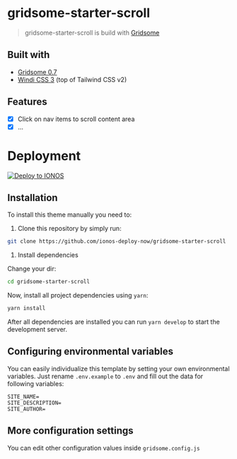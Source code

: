 # gridsome-starter-scroll

> gridsome-starter-scroll is build with [Gridsome](https://gridsome.org)

## Built with

- [Gridsome 0.7](https://gridsome.org/)
- [Windi CSS 3](https://windicss.org/) (top of Tailwind CSS v2)

## Features

- [x] Click on nav items to scroll content area
- [x] ...

# Deployment

[![Deploy to IONOS](https://images.ionos.space/deploy-now-icons/deploy-to-ionos-btn.svg)](https://ionos.space/setup?repo=https://github.com/ionos-deploy-now/gridsome-starter-scroll)

## Installation

To install this theme manually you need to:

1. Clone this repository by simply run:

```bash
git clone https://github.com/ionos-deploy-now/gridsome-starter-scroll
```

1. Install dependencies

Change your dir:

```bash
cd gridsome-starter-scroll
```

Now, install all project dependencies using `yarn`:

```bash
yarn install
```

After all dependencies are installed you can run `yarn develop` to start the development server.

## Configuring environmental variables

You can easily individualize this template by setting your own environmental variables. Just rename `.env.example` to `.env`
and fill out the data for following variables:

```dotenv
SITE_NAME=
SITE_DESCRIPTION=
SITE_AUTHOR=
```

## More configuration settings

You can edit other configuration values inside `gridsome.config.js`